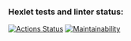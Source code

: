 ### Hexlet tests and linter status:
[![Actions Status](https://github.com/SickJoke282/java-project-61/workflows/hexlet-check/badge.svg)](https://github.com/SickJoke282/java-project-61/actions)
[![Maintainability](https://api.codeclimate.com/v1/badges/4d880fe19c93cbfc80cf/maintainability)](https://codeclimate.com/github/SickJoke282/java-project-61/maintainability)
